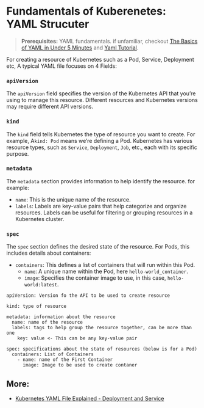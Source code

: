 # Fundamentals of Kuberenetes: YAML Strucuter
> **Prerequisites:** YAML fundamentals. if unfamiliar, checkout [The Basics of YAML in Under 5 Minutes](https://www.youtube.com/watch?v=0fbnyS_lHW4) and [Yaml Tutorial](https://www.youtube.com/watch?v=1uFVr15xDGg&t=528s).

For creating a resource of Kubernetes such as a Pod, Service, Deployment etc, A typical YAML file focuses on 4 Fields:

### `apiVersion`
The `apiVersion` field specifies the version of the Kubernetes API that you’re using to manage this resource. Different resources and Kubernetes versions may require different API versions. 

###  `kind`
The `kind` field tells Kubernetes the type of resource you want to create. For example, A`kind: Pod` means we’re defining a Pod. Kubernetes has various resource types, such as `Service`, `Deployment`, `Job`, etc., each with its specific purpose.

### `metadata`
The `metadata` section provides information to help identify the resource. for example: 
- `name`: This is the unique name of the resource.
- `labels`: Labels are key-value pairs that help categorize and organize resources. Labels can be useful for filtering or grouping resources in a Kubernetes cluster.

### `spec`
The `spec` section defines the desired state of the resource. For Pods, this includes details about containers:
- `containers`: This defines a list of containers that will run within this Pod.
  - `name`: A unique name within the Pod, here `hello-world_container`.
  - `image`: Specifies the container image to use, in this case, `hello-world:latest`.

```
apiVersion: Version fo the API to be used to create resource

kind: type of resource

metadata: information about the resource
  name: name of the resource
  labels: tags to help group the resource together, can be more than one
    key: value <- This can be any key-value pair

spec: specifications about the state of resources (below is for a Pod)
  containers: List of Containers
    - name: name of the First Container
      image: Image to be used to create contaner
```
## More:
- [Kubernetes YAML File Explained - Deployment and Service](https://www.youtube.com/watch?v=qmDzcu5uY1I)